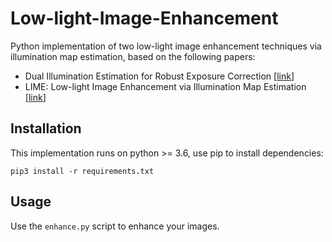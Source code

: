 # Low-light-Image-Enhancement
Python implementation of two low-light image enhancement techniques via illumination map estimation, based on the following papers:
 * Dual Illumination Estimation for Robust Exposure Correction [[link](https://arxiv.org/pdf/1910.13688.pdf)]
 * LIME: Low-light Image Enhancement via Illumination Map Estimation [[link](http://www.dabi.temple.edu/~hbling/publication/LIME-tip.pdf)]

## Installation
This implementation runs on python >= 3.6, use pip to install dependencies:
```
pip3 install -r requirements.txt
```

## Usage
Use the `enhance.py` script to enhance your images.
